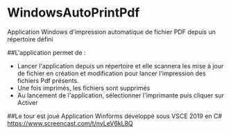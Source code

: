 # WindowsAutoPrintPdf
Application Windows d'impression automatique de fichier PDF depuis un répertoire défini

##L'application permet de :
- Lancer l'application depuis un répertoire et elle scannera les mise à jour de fichier en création et modification pour lancer l'impression des fichiers Pdf présents.
- Une fois imprimés, les fichiers sont supprimés
- Au lancement de l'application, sélectionner l'imprimante puis cliquer sur Activer

##Le tour est joué
Application Winforms développé sous VSCE 2019 en C#
https://www.screencast.com/t/nvLeV6kL8Q
